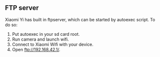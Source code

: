 ## FTP server

Xiaomi Yi has built in ftpserver, which can be started by autoexec script. To do so:

1. Put autoexec in your sd card root.  
2. Run camera and launch wifi.  
3. Connect to Xiaomi Wifi with your device.  
4. Open ftp://192.168.42.1/.  

 
